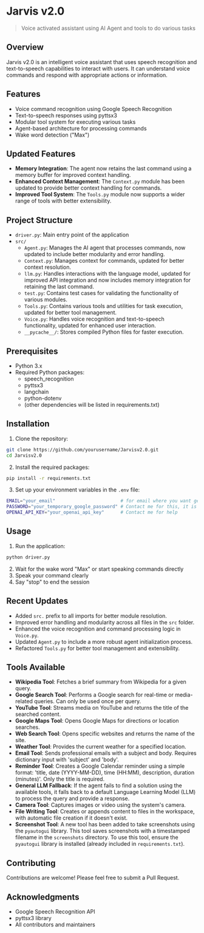 # Jarvis v2.0

> Voice activated assistant using AI Agent and tools to do various tasks

## Overview

Jarvis v2.0 is an intelligent voice assistant that uses speech recognition and text-to-speech capabilities to interact with users. It can understand voice commands and respond with appropriate actions or information.

## Features

- Voice command recognition using Google Speech Recognition
- Text-to-speech responses using pyttsx3
- Modular tool system for executing various tasks
- Agent-based architecture for processing commands
- Wake word detection ("Max")

## Updated Features

- **Memory Integration**: The agent now retains the last command using a memory buffer for improved context handling.
- **Enhanced Context Management**: The `Context.py` module has been updated to provide better context handling for commands.
- **Improved Tool System**: The `Tools.py` module now supports a wider range of tools with better extensibility.

## Project Structure

- `driver.py`: Main entry point of the application
- `src/`
  - `Agent.py`: Manages the AI agent that processes commands, now updated to include better modularity and error handling.
  - `Context.py`: Manages context for commands, updated for better context resolution.
  - `llm.py`: Handles interactions with the language model, updated for improved API integration and now includes memory integration for retaining the last command.
  - `test.py`: Contains test cases for validating the functionality of various modules.
  - `Tools.py`: Contains various tools and utilities for task execution, updated for better tool management.
  - `Voice.py`: Handles voice recognition and text-to-speech functionality, updated for enhanced user interaction.
  - `__pycache__/`: Stores compiled Python files for faster execution.

## Prerequisites

- Python 3.x
- Required Python packages:
  - speech_recognition
  - pyttsx3
  - langchain
  - python-dotenv
  - (other dependencies will be listed in requirements.txt)

## Installation

1. Clone the repository:

```bash
git clone https://github.com/yourusername/Jarvisv2.0.git
cd Jarvisv2.0
```

2. Install the required packages:

```bash
pip install -r requirements.txt
```

3. Set up your environment variables in the `.env` file:

```bash
EMAIL="your_email"                        # for email where you want geenrated emails to go
PASSWORD="your_temporary_google_password" # Contact me for this, it is called "passkey"
OPENAI_API_KEY="your_openai_api_key"      # Contact me for help
```

## Usage

1. Run the application:

```bash
python driver.py
```

2. Wait for the wake word "Max" or start speaking commands directly
3. Speak your command clearly
4. Say "stop" to end the session

## Recent Updates

- Added `src.` prefix to all imports for better module resolution.
- Improved error handling and modularity across all files in the `src` folder.
- Enhanced the voice recognition and command processing logic in `Voice.py`.
- Updated `Agent.py` to include a more robust agent initialization process.
- Refactored `Tools.py` for better tool management and extensibility.

## Tools Available

- **Wikipedia Tool**: Fetches a brief summary from Wikipedia for a given query.
- **Google Search Tool**: Performs a Google search for real-time or media-related queries. Can only be used once per query.
- **YouTube Tool**: Streams media on YouTube and returns the title of the searched content.
- **Google Maps Tool**: Opens Google Maps for directions or location searches.
- **Web Search Tool**: Opens specific websites and returns the name of the site.
- **Weather Tool**: Provides the current weather for a specified location.
- **Email Tool**: Sends professional emails with a subject and body. Requires dictionary input with 'subject' and 'body'.
- **Reminder Tool**: Creates a Google Calendar reminder using a simple format: 'title, date (YYYY-MM-DD), time (HH:MM), description, duration (minutes)'. Only the title is required.
- **General LLM Fallback**: If the agent fails to find a solution using the available tools, it falls back to a default Language Learning Model (LLM) to process the query and provide a response.
- **Camera Tool**: Captures images or video using the system's camera.
- **File Writing Tool**: Creates or appends content to files in the workspace, with automatic file creation if it doesn't exist.
- **Screenshot Tool**: A new tool has been added to take screenshots using the `pyautogui` library. This tool saves screenshots with a timestamped filename in the `screenshots` directory. To use this tool, ensure the `pyautogui` library is installed (already included in `requirements.txt`).

## Contributing

Contributions are welcome! Please feel free to submit a Pull Request.

## Acknowledgments

- Google Speech Recognition API
- pyttsx3 library
- All contributors and maintainers
